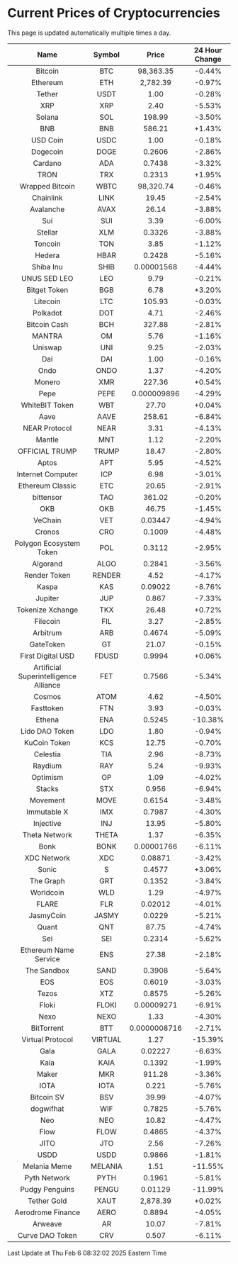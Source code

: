 # Current Prices of Cryptocurrencies
This page is updated automatically multiple times a day.

| Name | Symbol | Price | 24 Hour Change |
| :---: |:---:| :---: | :---: |
| Bitcoin | BTC | 98,363.35 | -0.44% |
| Ethereum | ETH | 2,782.39 | -0.97% |
| Tether | USDT | 1.00 | -0.28% |
| XRP | XRP | 2.40 | -5.53% |
| Solana | SOL | 198.99 | -3.50% |
| BNB | BNB | 586.21 | +1.43% |
| USD Coin | USDC | 1.00 | -0.18% |
| Dogecoin | DOGE | 0.2606 | -2.86% |
| Cardano | ADA | 0.7438 | -3.32% |
| TRON | TRX | 0.2313 | +1.95% |
| Wrapped Bitcoin | WBTC | 98,320.74 | -0.46% |
| Chainlink | LINK | 19.45 | -2.54% |
| Avalanche | AVAX | 26.14 | -3.88% |
| Sui | SUI | 3.39 | -6.00% |
| Stellar | XLM | 0.3326 | -3.88% |
| Toncoin | TON | 3.85 | -1.12% |
| Hedera | HBAR | 0.2428 | -5.16% |
| Shiba Inu | SHIB | 0.00001568 | -4.44% |
| UNUS SED LEO | LEO | 9.79 | -0.21% |
| Bitget Token | BGB | 6.78 | +3.20% |
| Litecoin | LTC | 105.93 | -0.03% |
| Polkadot | DOT | 4.71 | -2.46% |
| Bitcoin Cash | BCH | 327.88 | -2.81% |
| MANTRA | OM | 5.76 | -1.16% |
| Uniswap | UNI | 9.25 | -2.03% |
| Dai | DAI | 1.00 | -0.16% |
| Ondo | ONDO | 1.37 | -4.20% |
| Monero | XMR | 227.36 | +0.54% |
| Pepe | PEPE | 0.000009896 | -4.29% |
| WhiteBIT Token | WBT | 27.70 | +0.04% |
| Aave | AAVE | 258.61 | -6.84% |
| NEAR Protocol | NEAR | 3.31 | -4.13% |
| Mantle | MNT | 1.12 | -2.20% |
| OFFICIAL TRUMP | TRUMP | 18.47 | -2.80% |
| Aptos | APT | 5.95 | -4.52% |
| Internet Computer | ICP | 6.98 | -3.01% |
| Ethereum Classic | ETC | 20.65 | -2.91% |
| bittensor | TAO | 361.02 | -0.20% |
| OKB | OKB | 46.75 | -1.45% |
| VeChain | VET | 0.03447 | -4.94% |
| Cronos | CRO | 0.1009 | -4.48% |
| Polygon Ecosystem Token | POL | 0.3112 | -2.95% |
| Algorand | ALGO | 0.2841 | -3.56% |
| Render Token | RENDER | 4.52 | -4.17% |
| Kaspa | KAS | 0.09022 | -8.76% |
| Jupiter | JUP | 0.867 | -7.33% |
| Tokenize Xchange | TKX | 26.48 | +0.72% |
| Filecoin | FIL | 3.27 | -2.85% |
| Arbitrum | ARB | 0.4674 | -5.09% |
| GateToken | GT | 21.07 | -0.15% |
| First Digital USD | FDUSD | 0.9994 | +0.06% |
| Artificial Superintelligence Alliance | FET | 0.7566 | -5.34% |
| Cosmos | ATOM | 4.62 | -4.50% |
| Fasttoken | FTN | 3.93 | -0.03% |
| Ethena | ENA | 0.5245 | -10.38% |
| Lido DAO Token | LDO | 1.80 | -0.94% |
| KuCoin Token | KCS | 12.75 | -0.70% |
| Celestia | TIA | 2.96 | -8.73% |
| Raydium | RAY | 5.24 | -9.93% |
| Optimism | OP | 1.09 | -4.02% |
| Stacks | STX | 0.956 | -6.94% |
| Movement | MOVE | 0.6154 | -3.48% |
| Immutable X | IMX | 0.7987 | -4.30% |
| Injective | INJ | 13.95 | -5.80% |
| Theta Network | THETA | 1.37 | -6.35% |
| Bonk | BONK | 0.00001766 | -6.11% |
| XDC Network | XDC | 0.08871 | -3.42% |
| Sonic | S | 0.4577 | +3.06% |
| The Graph | GRT | 0.1352 | -3.84% |
| Worldcoin | WLD | 1.29 | -4.97% |
| FLARE | FLR | 0.02012 | -4.01% |
| JasmyCoin | JASMY | 0.0229 | -5.21% |
| Quant | QNT | 87.75 | -4.74% |
| Sei | SEI | 0.2314 | -5.62% |
| Ethereum Name Service | ENS | 27.38 | -2.18% |
| The Sandbox | SAND | 0.3908 | -5.64% |
| EOS | EOS | 0.6019 | -3.03% |
| Tezos | XTZ | 0.8575 | -5.26% |
| Floki | FLOKI | 0.00009271 | -6.91% |
| Nexo | NEXO | 1.33 | -4.30% |
| BitTorrent | BTT | 0.0000008716 | -2.71% |
| Virtual Protocol | VIRTUAL | 1.27 | -15.39% |
| Gala | GALA | 0.02227 | -6.63% |
| Kaia | KAIA | 0.1392 | -1.99% |
| Maker | MKR | 911.28 | -3.36% |
| IOTA | IOTA | 0.221 | -5.76% |
| Bitcoin SV | BSV | 39.99 | -4.07% |
| dogwifhat | WIF | 0.7825 | -5.76% |
| Neo | NEO | 10.82 | -4.47% |
| Flow | FLOW | 0.4865 | -4.37% |
| JITO | JTO | 2.56 | -7.26% |
| USDD | USDD | 0.9866 | -1.81% |
| Melania Meme | MELANIA | 1.51 | -11.55% |
| Pyth Network | PYTH | 0.1961 | -5.81% |
| Pudgy Penguins | PENGU | 0.01129 | -11.99% |
| Tether Gold | XAUT | 2,878.39 | +0.02% |
| Aerodrome Finance | AERO | 0.8894 | -4.05% |
| Arweave | AR | 10.07 | -7.81% |
| Curve DAO Token | CRV | 0.507 | -6.11% |

Last Update at Thu Feb  6 08:32:02 2025 Eastern Time